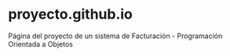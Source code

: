 # proyecto.github.io
Página del proyecto de un sistema de Facturación - Programación Orientada a Objetos
